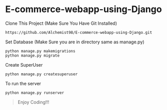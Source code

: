# E-commerce-webapp-using-Django

Clone This Project (Make Sure You Have Git Installed)
```
https://github.com/Alchemist98/E-commerce-webapp-using-Django.git
```

Set Database (Make Sure you are in directory same as manage.py)

```
python manage.py makemigrations
python manage.py migrate
```
Create SuperUser

```
python manage.py createsuperuser
```

To run the server
```
python manage.py runserver
```

>Enjoy Coding!!!
